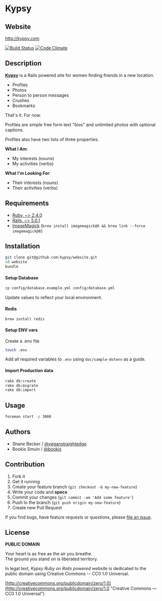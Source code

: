# Kypsy
## Website

http://kypsy.com

[![Build Status](https://travis-ci.org/kypsy/website.svg?branch=master)](https://travis-ci.org/kypsy/website)
[![Code Climate](https://codeclimate.com/github/kypsy/website.png)](https://codeclimate.com/github/kypsy/website)

## Description

**[Kypsy](https://kypsy.com)**
is a Rails powered site for women finding friends in a new location.

- Profiles
- Photos
- Person to person messages
- Crushes
- Bookmarks

That's it. For now.

Profiles are simple free form text "bios" and unlimited photos with optional captions.

Profiles also have two lists of three properties.

**What I Am**:

- My interests (nouns)
- My activities (verbs)

**What I'm Looking For**:

- Their interests (nouns)
- Their activities (verbs)

## Requirements

- [Ruby,  ~> 2.4.0](http://ruby-lang.org)
- [Rails, ~> 5.0.1](https://github.com/rails/rails)
- [ImageMagick](http://imagemagick.org) (`brew install imagemagick@6 && brew link --force imagemagick@6`)

## Installation

```bash
git clone git@github.com:kypsy/website.git
cd website
bundle
```

#### Setup Database

```bash
cp config/database.example.yml config/database.yml
```

Update values to reflect your local environment.

#### Redis

```
brew install redis
```

#### Setup ENV vars

Create a .env file
```bash
touch .env
```

Add all required variables to `.env` using `doc/sample-dotenv` as a guide.

#### Import Production data

```bash
rake db:create
rake db:migrate
rake db:import
```

## Usage

```bash
foreman start -p 3000
```

## Authors

  * Shane Becker / [@veganstraightedge](https://github.com/veganstraightedge)
  * Bookis Smuin / [@bookis](https://github.com/bookis)

## Contribution

1. Fork it
2. Get it running
3. Create your feature branch (`git checkout -b my-new-feature`)
4. Write your code and **specs**
5. Commit your changes (`git commit -am 'Add some feature'`)
6. Push to the branch (`git push origin my-new-feature`)
7. Create new Pull Request

If you find bugs, have feature requests or questions, please
[file an issue](https://github.com/kypsy/website).


## License

**PUBLIC DOMAIN**

Your heart is as free as the air you breathe. <br>
The ground you stand on is liberated territory.

In legal text, *Kypsy Ruby on Rails powered website* is dedicated to the public domain
using Creative Commons -- CC0 1.0 Universal.

[http://creativecommons.org/publicdomain/zero/1.0](http://creativecommons.org/publicdomain/zero/1.0 "Creative Commons — CC0 1.0 Universal")
